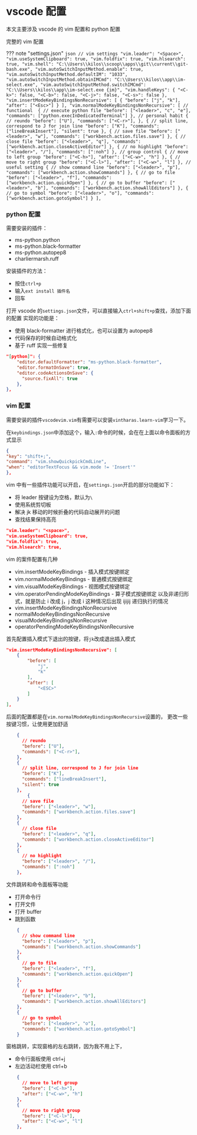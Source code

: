 # vscode 配置

本文主要涉及 vscode 的 vim 配置和 python 配置

完整的 vim 配置

??? note "settings.json"
`json
      // vim settings
      "vim.leader": "<Space>",
      "vim.useSystemClipboard": true,
      "vim.foldfix": true,
      "vim.hlsearch": true,
      "vim.shell": "C:\\Users\\kilos\\scoop\\apps\\git\\current\\git-bash.exe",
      "vim.autoSwitchInputMethod.enable": true,
      "vim.autoSwitchInputMethod.defaultIM": "1033",
      "vim.autoSwitchInputMethod.obtainIMCmd": "C:\\Users\\kilos\\app\\im-select.exe",
      "vim.autoSwitchInputMethod.switchIMCmd": "C:\\Users\\kilos\\app\\im-select.exe {im}",
      "vim.handleKeys": {
        "<C-k>": false,
        "<C-b>": false,
        "<C-j>": false,
        "<C-s>": false
      },
      "vim.insertModeKeyBindingsNonRecursive": [
        {
          "before": ["j", "k"],
          "after": ["<Esc>"]
        }
      ],
      "vim.normalModeKeyBindingsNonRecursive": [
        // functional 
        {
          // execute python file
          "before": ["<leader>", "c", "e"],
          "commands": ["python.execInDedicatedTerminal"]
        },
        // personal habit
        {
          // reundo
          "before": ["U"],
          "commands": ["<C-r>"],
        },
        {
          // split line, correspond to J for join line
          "before": ["K"],
          "commands": ["lineBreakInsert"],
          "silent": true
        },
        {
          // save file
          "before": ["<leader>", "w"],
          "commands": ["workbench.action.files.save"]
        },
        {
          // close file
          "before": ["<leader>", "q"],
          "commands": ["workbench.action.closeActiveEditor"]
        },
        {
          // no highlight
          "before": ["<leader>", "/"],
          "commands": [":noh"]
        },
        // group control
        {
          // move to left group
          "before": ["<C-h>"],
          "after": ["<C-w>", "h"]
        },
        {
          // move to right group
          "before": ["<C-l>"],
          "after": ["<C-w>", "l"]
        },
        // useful setting
        {
          // show command line
          "before": ["<leader>", "p"],
          "commands": ["workbench.action.showCommands"]
        },
        {
          // go to file
          "before": ["<leader>", "f"],
          "commands": ["workbench.action.quickOpen"]
        },
        {
          // go to buffer
          "before": ["<leader>", "b"],
          "commands": ["workbench.action.showAllEditors"]
        },
        {
          // go to symbol
          "before": ["<leader>", "o"],
          "commands": ["workbench.action.gotoSymbol"]
        }
      ],
    `

### python 配置

需要安装的插件：

- ms-python.python
- ms-python.black-formatter
- ms-python.autopep8
- charliermarsh.ruff

安装插件的方法：

- 按住`ctrl+p`
- 输入`ext install 插件名`
- 回车

打开 vscode 的`settings.json`文件，可以直接输入`ctrl+shift+p`查找，添加下面的配置
实现的功能是：

- 使用 black-formatter 进行格式化，也可以设置为 autopep8
- 代码保存的时候自动格式化
- 基于 ruff 实现一些修复

```json
"[python]": {
	"editor.defaultFormatter": "ms-python.black-formatter",
	"editor.formatOnSave": true,
	"editor.codeActionsOnSave": {
	  "source.fixAll": true
	},
},
```

### vim 配置

需要安装的插件`vscodevim.vim`有需要可以安装`vintharas.learn-vim`学习一下。

在`keybindings.json`中添加这个，输入`:`命令的时候，会在在上面以命令面板的方式显示

```json
{
"key": "shift+;",
"command": "vim.showQuickpickCmdLine",
"when": "editorTextFocus && vim.mode != 'Insert'"
},
```

vim 中有一些插件功能可以开启，在`settings.json`开启的部分功能如下：

- 将 leader 按键设为空格，默认为`\`
- 使用系统剪切板
- 解决 jk 移动的时候折叠的代码自动展开的问题
- 查找结果保持高亮

```json
"vim.leader": "<space>",
"vim.useSystemClipboard": true,
"vim.foldfix": true,
"vim.hlsearch": true,
```

vim 的案件配置有几种

- vim.insertModeKeyBindings - 插入模式按键绑定
- vim.normalModeKeyBindings - 普通模式按键绑定
- vim.visualModeKeyBindings - 视图模式按键绑定
- vim.operatorPendingModeKeyBindings - 算子模式按键绑定
  以及非递归形式，就是防止 i 改成 j，j 改成 i 这种情况后出现 ijijij 递归执行的情况
- vim.insertModeKeyBindingsNonRecursive
- normalModeKeyBindingsNonRecursive
- visualModeKeyBindingsNonRecursive
- operatorPendingModeKeyBindingsNonRecursive

首先配置插入模式下退出的按键，将`jk`改成退出插入模式

```json
"vim.insertModeKeyBindingsNonRecursive": [
	{
		"before": [
			"j",
			"k"
		],
		"after": [
			"<ESC>"
		]
	}
],
```

后面的配置都是在`vim.normalModeKeyBindingsNonRecursive`设置的，
更改一些按键习惯，让使用更加舒适

```json
    {
      // reundo
      "before": ["U"],
      "commands": ["<C-r>"],
    },
    {
      // split line, correspond to J for join line
      "before": ["K"],
      "commands": ["lineBreakInsert"],
      "silent": true
    },
        {
      // save file
      "before": ["<leader>", "w"],
      "commands": ["workbench.action.files.save"]
    },
    {
      // close file
      "before": ["<leader>", "q"],
      "commands": ["workbench.action.closeActiveEditor"]
    },
    {
      // no highlight
      "before": ["<leader>", "/"],
      "commands": [":noh"]
    },
```

文件跳转和命令面板等功能

- 打开命令行
- 打开文件
- 打开 buffer
- 跳到函数

```json
    {
      // show command line
      "before": ["<leader>", "p"],
      "commands": ["workbench.action.showCommands"]
    },
    {
      // go to file
      "before": ["<leader>", "f"],
      "commands": ["workbench.action.quickOpen"]
    },
    {
      // go to buffer
      "before": ["<leader>", "b"],
      "commands": ["workbench.action.showAllEditors"]
    },
    {
      // go to symbol
      "before": ["<leader>", "o"],
      "commands": ["workbench.action.gotoSymbol"]
    }
```

窗格跳转，实现窗格的左右跳转，因为我不用上下，

- 命令行面板使用 ctrl+j
- 左边活动栏使用 ctrl+b

```json
    {
      // move to left group
      "before": ["<C-h>"],
      "after": ["<C-w>", "h"]
    },
    {
      // move to right group
      "before": ["<C-l>"],
      "after": ["<C-w>", "l"]
    },
```
